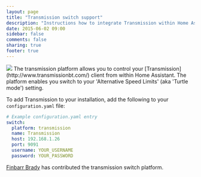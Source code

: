 ```yaml
---
layout: page
title: "Transmission switch support"
description: "Instructions how to integrate Transmission within Home Assistant."
date: 2015-06-02 09:00
sidebar: false
comments: false
sharing: true
footer: true
---
```


<img src='/images/supported_brands/transmission.png' class='brand pull-right' />
The transmission platform allows you to control your [Transmission](http://www.transmissionbt.com/) client from within Home Assistant. The platform enables you switch to your 'Alternative Speed Limits' (aka 'Turtle mode') setting. 

To add Transmission to your installation, add the following to your `configuration.yaml` file:

```yaml
# Example configuration.yaml entry
switch:
  platform: transmission
  name: Transmission
  host: 192.168.1.26
  port: 9091
  username: YOUR_USERNAME
  password: YOUR_PASSWORD
```

[Finbarr Brady](https://github.com/fbradyirl) has contributed the transmission switch platform.
